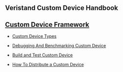 

## Veristand Custom Device Handbook


## [Custom Device Framework](Custom_Device_Framework.md)

* [Custom Device Types](Custom_Device_Types.md)

* [Debugging And Benchmarking Custom Device](Debugging_And_Benchmarking_Custom_Device.md)

* [Build and Test Custom Device](Build_And_Test_Custom_Device.md)

* [How To Distribute a Custom Device](How_To_Distribute_A_Custom_Device.md)

